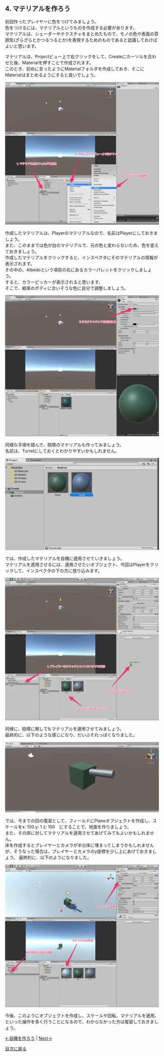 ## 4. マテリアルを作ろう

前回作ったプレイヤーに色をつけてみましょう。  
色をつけるには、マテリアルというものを作成する必要があります。  
マテリアルは、シェーダーやテクスチャをまとめたもので、モノの色や表面の雰囲気(ざらざらとかつるつるとか)を表現するためのものであると認識しておけばよいと思います。  

マテリアルは、Projectビュー上で右クリックをして、Createにカーソルを合わせた後、Materialを押すことで作成されます。  
このとき、初めに言ったようにMaterialフォルダを作成しておき、そこにMaterialはまとめるようにすると良いでしょう。  

![material1](../Images/Material1.png)

作成したマテリアルは、Playerのマテリアルなので、名前はPlayerにしておきましょう。  
また、このままでは色が白のマテリアルで、元の色と変わらないため、色を変えておきましょう。  
作成したマテリアルをクリックすると、インスペクタにそのマテリアルの情報が表示されます。  
その中の、Albedoという項目の右にあるカラーパレットをクリックしましょう。  
すると、カラーピッカーが表示されると思います。  
そこで、戦車のボディに合いそうな色に自分で調整しましょう。  

![material2](../Images/Material2.png)

同様な手順を踏んで、砲塔のマテリアルも作ってみましょう。  
名前は、Turretにしておくとわかりやすいかもしれません。  

![material3](../Images/Material3.png)

では、作成したマテリアルを自機に適用させていきましょう。  
マテリアルを適用させるには、適用させたいオブジェクト、今回はPlayerをクリックして、インスペクタの下の方に放り込みます。

![material4](../Images/Material4.png)

同様に、砲塔に関してもマテリアルを適用させてみましょう。  
最終的に、以下のような感じになり、だいぶそれっぽくなりました。  

![material5](../Images/Material5.png)

では、今までの回の復習として、フィールドにPlaneオブジェクトを作成し、スケールをx: 100 y: 1 z: 100　にすることで、地面を作りましょう。  
また、その床に対してマテリアルを適用させてあげてみてもよいかもしれません。  
床を作成するとプレイヤーとカメラが半分床に埋まってしまうかもしれませんが、そうなった場合は、プレイヤーとカメラのy座標を少し上にあげておきましょう。
最終的に、以下のようになりました。  

![material6](../Images/Material6.png)

今後、このようにオブジェクトを作成し、スケールや回転、マテリアルを適用、といった操作を多く行うことになるので、わからなかった方は復習しておきましょう。  

[←自機を作ろう](./MakePlayer.md) | [Next→](./MakeMaterial.md)

[目次に戻る](../../README.md)  
